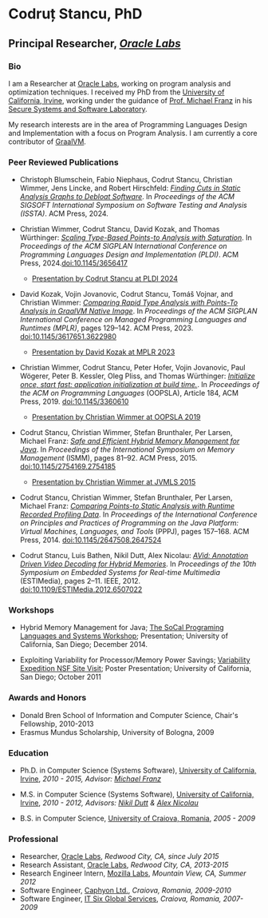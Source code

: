 # Codruț Stancu, PhD

## Principal Researcher, _[Oracle Labs](http://labs.oracle.com/)_

### Bio

I am a Researcher at [Oracle Labs](http://labs.oracle.com), working on program analysis and optimization techniques.
I received my PhD from the [University of California, Irvine](http://uci.edu), working under the guidance of [Prof. Michael Franz](http://www.michaelfranz.com) in his [Secure Systems and Software Laboratory](http://www.ssllab.org).

My research interests are in the area of Programming Languages Design and Implementation with a focus on Program Analysis. I am currently a core contributor of [GraalVM](https://github.com/oracle/graal).

### Peer Reviewed Publications

- Christoph Blumschein, Fabio Niephaus, Codrut Stancu, Christian Wimmer, Jens Lincke, and Robert Hirschfeld: [_Finding Cuts in Static Analysis Graphs to Debloat Software_](papers/issta24main-p124-p-85f6731c5b-78970-submitted.pdf). In _Proceedings of the ACM SIGSOFT International Symposium on Software Testing and Analysis (ISSTA)_. ACM Press, 2024.

- Christian Wimmer, Codrut Stancu, David Kozak, and Thomas Würthinger: [_Scaling Type-Based Points-to Analysis with Saturation_](papers/pldi24main-p251-p-89d83f7443-75213-final.pdf). In _Proceedings of the ACM SIGPLAN International Conference on Programming Languages Design and Implementation (PLDI)_. ACM Press, 2024.[doi:10.1145/3656417](https://dl.acm.org/doi/10.1145/3656417)
  - [Presentation by Codrut Stancu at PLDI 2024](https://www.youtube.com/watch?v=cJ7ldLgQJ0E)

- David Kozak, Vojin Jovanovic, Codrut Stancu, Tomáš Vojnar, and Christian Wimmer: [_Comparing Rapid Type Analysis with Points-To Analysis in GraalVM Native Image_](papers/3617651.3622980.pdf). In _Proceedings of the ACM SIGPLAN International Conference on Managed Programming Languages and Runtimes (MPLR)_, pages 129–142. ACM Press, 2023. [doi:10.1145/3617651.3622980](https://doi.org/10.1145/3617651.3622980)
  - [Presentation by David Kozak at MPLR 2023](https://www.youtube.com/watch?v=yJierMrYF3s)

- Christian Wimmer, Codrut Stancu, Peter Hofer, Vojin Jovanovic, Paul Wögerer, Peter B. Kessler, Oleg Pliss, and Thomas Würthinger: _[Initialize once, start fast: application initialization at build time.](papers/3360610.pdf)_. In _Proceedings of the ACM on Programming Languages_ (OOPSLA), Article 184, ACM Press, 2019. [doi:10.1145/3360610](https://doi.org/10.1145/3360610)
  - [Presentation by Christian Wimmer at OOPSLA 2019](https://www.youtube.com/watch?v=L6cGWDd3ZJc)

- Codrut Stancu, Christian Wimmer, Stefan Brunthaler, Per Larsen, Michael Franz: _[Safe and Efficient Hybrid Memory Management for Java](papers/p81-stancu.pdf)_. In _Proceedings of the International Symposium on Memory Management_ (ISMM), pages 81–92. ACM Press, 2015. [doi:10.1145/2754169.2754185](http://dx.doi.org/10.1145/2754169.2754185)
  - [Presentation by Christian Wimmer at JVMLS 2015](https://www.youtube.com/watch?v=3JphI1Z0MTk)

- Codrut Stancu, Christian Wimmer, Stefan Brunthaler, Per Larsen, Michael Franz: _[Comparing Points-to Static Analysis with Runtime Recorded Profiling Data](papers/p157-stancu.pdf)_. In _Proceedings of the International Conference on Principles and Practices of Programming on the Java Platform: Virtual Machines, Languages, and Tools_ (PPPJ), pages 157–168. ACM Press, 2014. [doi:10.1145/2647508.2647524](http://dx.doi.org/10.1145/2647508.2647524)

- Codrut Stancu, Luis Bathen, Nikil Dutt, Alex Nicolau: _[AVid: Annotation Driven Video Decoding for Hybrid Memories](papers/06507022.pdf)_. In _Proceedings of the 10th Symposium on Embedded Systems for Real-time Multimedia_ (ESTIMedia), pages 2–11. IEEE, 2012. [doi:10.1109/ESTIMedia.2012.6507022](http://dx.doi.org/10.1109/ESTIMedia.2012.6507022)

### Workshops

- Hybrid Memory Management for Java; [The SoCal Programing Languages and Systems Workshop](http://socalpls.org/); Presentation; University of California, San Diego; December 2014.

- Exploiting Variability for Processor/Memory Power Savings; [Variability Expedition NSF Site Visit](http://www.variability.org); Poster Presentation; University of California, San Diego; October 2011

### Awards and Honors

- Donald Bren School of Information and Computer Science, Chair's Fellowship, 2010-2013
- Erasmus Mundus Scholarship, University of Bologna, 2009

### Education

- Ph.D. in Computer Science (Systems Software), [University of California, Irvine](http://uci.edu/), _2010 - 2015, Advisor: [Michael Franz](http://www.michaelfranz.com/)_

- M.S. in Computer Science (Systems Software), [University of California, Irvine](http://uci.edu/), _2010 - 2012, Advisors: [Nikil Dutt](http://www.ics.uci.edu/~dutt/) & [Alex Nicolau](http://www.ics.uci.edu/~nicolau/)_

- B.S. in Computer Science, [University of Craiova, Romania](http://software.ucv.ro/en/), _2005 - 2009_


### Professional

- Researcher, [Oracle Labs](http://labs.oracle.com/), _Redwood City, CA, since July 2015_
- Research Assistant, [Oracle Labs](http://labs.oracle.com/), _Redwood City, CA, 2013-2015_
- Research Engineer Intern, [Mozilla Labs](http://mozillalabs.com/), _Mountain View, CA, Summer 2012_
- Software Engineer, [Caphyon Ltd.](http://www.caphyon.com/), _Craiova, Romania, 2009-2010_
- Software Engineer, [IT Six Global Services](https://www.itsix.com/), _Craiova, Romania, 2007-2009_
